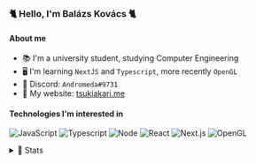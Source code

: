 ### 🐈 Hello, I'm Balázs Kovács 🐈
#### About me
- 📚 I'm a university student, studying Computer Engineering 
- 🖥️ I'm learning `NextJS` and `Typescript`, more recently `OpenGL`
- 💬 Discord: `Andromeda#9731`
- 🔗 My website: [tsukiakari.me](https://tsukiakari.me/)

#### Technologies I'm interested in
![JavaScript](https://img.shields.io/badge/-JavaScript-%23282C34?style=flat-square&logo=javascript&logoColor=#F7DF1E)
![Typescript](https://img.shields.io/badge/Typescript-%23282C34.svg?&style=flat-square&logo=typescript&logoColor=3178C6)
![Node](https://img.shields.io/badge/Node.js-%23282C34.svg?&style=flat-square&logo=node.js&logoColor=339933)
![React](https://img.shields.io/badge/-React-%23282C34?style=flat-square&logo=react)
![Next.js](https://img.shields.io/badge/-Next.js-%23282C34?style=flat-square&logo=Next.js&logoColor=#000000)
![OpenGL](https://img.shields.io/badge/-OpenGL-%23282C34?style=flat-square&logo=OpenGL&logoColor=#5586A4)

<details>
  <summary>🧮 Stats</summary>
  <br/>
  <a href="https://github.com/anuraghazra/github-readme-stats"><img alt="Andromeda's top languages" src="https://github-readme-stats.vercel.app/api/top-langs/?username=andromeda08&layout=compact&theme=graywhite&hide=css" /></a>
</details
